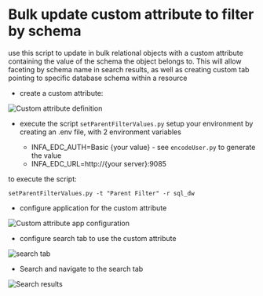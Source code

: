 # Bulk update custom attribute to filter by schema

use this script to update in bulk relational objects with a custom attribute containing the value of the schema the object belongs to. This will allow faceting by schema name in search results, as well as creating custom tab pointing to specific database schema within a resource

* create a custom attribute:

![Custom attribute definition](https://github.com/Informatica-EIC/REST-API-Samples/blob/master/img/custom_attribute_parent_definition.png?raw=true)

* execute the script `setParentFilterValues.py`
setup your environment by creating an .env file, with 2 environment variables

  * INFA_EDC_AUTH=Basic {your value} - see `encodeUser.py` to generate the value
  * INFA_EDC_URL=http://{your server}:9085

to execute the script:
```
setParentFilterValues.py -t "Parent Filter" -r sql_dw
```




* configure application for the custom attribute

![Custom attribute app configuration](https://github.com/Informatica-EIC/REST-API-Samples/blob/master/img/custom_attribute_parent_appConfig.png?raw=true)

* configure search tab to use the custom attribute

![search tab](https://github.com/Informatica-EIC/REST-API-Samples/blob/master/img/custom_attribute_parent_searchTab.png?raw=true)

* Search and navigate to the search tab

![Search results](https://github.com/Informatica-EIC/REST-API-Samples/blob/master/img/custom_attribute_parent_searchResults.png?raw=true)
